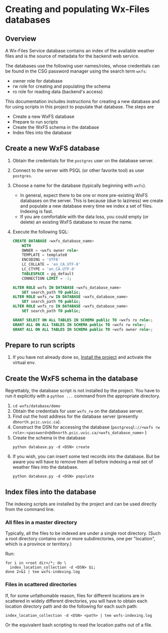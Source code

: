 # Creating and populating Wx-Files databases

## Overview

A Wx-Files Service database contains an index of the available weather 
files and is the source of metadata for the backend web service.

The databases use the following user names/roles, whose credentials
can be found in the CSG password manager using the search term `wxfs`:
- owner role for database 
- rw role for creating and populating the schema 
- ro role for reading data (backend's access)

This documentation includes instructions for creating a new database and
for using scripts in this project to populate that database. The steps are
- Create a new WxFS database
- Prepare to run scripts
- Create the WxFS schema in the database
- Index files into the database

## Create a new WxFS database

1. Obtain the credentials for the `postgres` user on the database server.
2. Connect to the server with PSQL (or other favorite tool) as user 
`postgres`.
3. Choose a name for the database (typically beginning with `wxfs`). 
   - In general, expect there 
to be one or more pre-existing WxFS databases on the server. This is
because (due to laziness) we create and populate a new database every
time we index a set of files. Indexing is fast. 
   - If you are comfortable with the data loss,
you could empty (or delete) an existing WxFS database to reuse the name.
4. Execute the following SQL:

   ```sql
   CREATE DATABASE <wxfs_database_name>
       WITH 
       OWNER = <wxfs owner role>
       TEMPLATE = template0
       ENCODING = 'UTF8'
       LC_COLLATE = 'en_CA.UTF-8'
       LC_CTYPE = 'en_CA.UTF-8'
       TABLESPACE = pg_default
       CONNECTION LIMIT = -1;
   
   ALTER ROLE wxfs IN DATABASE <wxfs_database_name>
       SET search_path TO public;
   ALTER ROLE wxfs_rw IN DATABASE <wxfs_database_name>
       SET search_path TO public;
   ALTER ROLE wxfs_ro IN DATABASE <wxfs_database_name>
       SET search_path TO public;

   GRANT SELECT ON ALL TABLES IN SCHEMA public TO <wxfs ro role>;
   GRANT ALL ON ALL TABLES IN SCHEMA public TO <wxfs rw role>;
   GRANT ALL ON ALL TABLES IN SCHEMA public TO <wxfs owner role>;
   ```

## Prepare to run scripts

1. If you have not already done so, [Install the project](installation.md) 
and activate the virtual env.

## Create the WxFS schema in the database

Regrettably, the database script is not installed by the project. You have
to run it explicitly with a `python ...` command from the appropriate 
directory.

1. `cd wxfs/database/demo`
2. Obtain the credentials for user `wxfs_rw` on the database server.
3. Find out the host address for the database server 
(presently `dbnorth.pcic.uvic.ca`).
5. Construct the DSN for accessing the database 
(`postgresql://<wxfs rw role>:<password>@dbnorth.pcic.uvic.ca/<wxfs_database_name>` )
6. Create the schema in the database
   ```shell
   python database.py -d <DSN> create
   ```
7. If you wish, you can insert some test records into the database.
But be aware you will have to remove them all before indexing a real set
of weather files into the database.
   ```shell
   python database.py -d <DSN> populate
   ```

## Index files into the database

The indexing scripts are installed by the project and can be used directly
from the command line.

### All files in a master directory

Typically, all the files to be indexed are under a single root 
directory. (Such a root directory contains one or more subdirectories, 
one per "location", which is a province or territory.)

Run:

```shell
for i in <root dir>/*; do \
  index_location_collection -d <DSN> $i; 
done 2>&1 | tee wxfs-indexing.log
```

### Files in scattered directories

If, for some unfathomable reason, files for different locations are in
scattered in widely different directories, you will have to obtain each 
location directory path and do the following for each such path:

```shell
index_location_collection -d <DSN> <path> | tee wxfs-indexing.log
```

Or the equivalent bash scripting to read the location paths out of a file.
